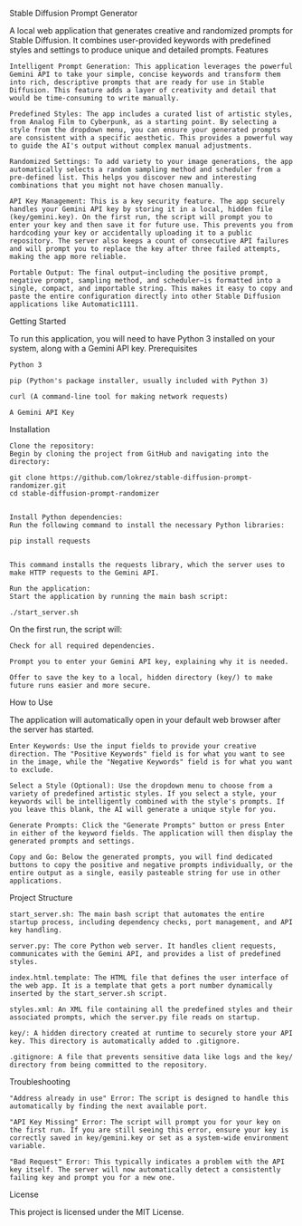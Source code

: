 Stable Diffusion Prompt Generator

A local web application that generates creative and randomized prompts for Stable Diffusion. It combines user-provided keywords with predefined styles and settings to produce unique and detailed prompts.
Features

    Intelligent Prompt Generation: This application leverages the powerful Gemini API to take your simple, concise keywords and transform them into rich, descriptive prompts that are ready for use in Stable Diffusion. This feature adds a layer of creativity and detail that would be time-consuming to write manually.

    Predefined Styles: The app includes a curated list of artistic styles, from Analog Film to Cyberpunk, as a starting point. By selecting a style from the dropdown menu, you can ensure your generated prompts are consistent with a specific aesthetic. This provides a powerful way to guide the AI's output without complex manual adjustments.

    Randomized Settings: To add variety to your image generations, the app automatically selects a random sampling method and scheduler from a pre-defined list. This helps you discover new and interesting combinations that you might not have chosen manually.

    API Key Management: This is a key security feature. The app securely handles your Gemini API key by storing it in a local, hidden file (key/gemini.key). On the first run, the script will prompt you to enter your key and then save it for future use. This prevents you from hardcoding your key or accidentally uploading it to a public repository. The server also keeps a count of consecutive API failures and will prompt you to replace the key after three failed attempts, making the app more reliable.

    Portable Output: The final output—including the positive prompt, negative prompt, sampling method, and scheduler—is formatted into a single, compact, and importable string. This makes it easy to copy and paste the entire configuration directly into other Stable Diffusion applications like Automatic1111.

Getting Started

To run this application, you will need to have Python 3 installed on your system, along with a Gemini API key.
Prerequisites

    Python 3

    pip (Python's package installer, usually included with Python 3)

    curl (A command-line tool for making network requests)

    A Gemini API Key

Installation

    Clone the repository:
    Begin by cloning the project from GitHub and navigating into the directory:

    git clone https://github.com/lokrez/stable-diffusion-prompt-randomizer.git
    cd stable-diffusion-prompt-randomizer


    Install Python dependencies:
    Run the following command to install the necessary Python libraries:

    pip install requests


    This command installs the requests library, which the server uses to make HTTP requests to the Gemini API.

    Run the application:
    Start the application by running the main bash script:

    ./start_server.sh


On the first run, the script will:

    Check for all required dependencies.

    Prompt you to enter your Gemini API key, explaining why it is needed.

    Offer to save the key to a local, hidden directory (key/) to make future runs easier and more secure.

How to Use

The application will automatically open in your default web browser after the server has started.

    Enter Keywords: Use the input fields to provide your creative direction. The "Positive Keywords" field is for what you want to see in the image, while the "Negative Keywords" field is for what you want to exclude.

    Select a Style (Optional): Use the dropdown menu to choose from a variety of predefined artistic styles. If you select a style, your keywords will be intelligently combined with the style's prompts. If you leave this blank, the AI will generate a unique style for you.

    Generate Prompts: Click the "Generate Prompts" button or press Enter in either of the keyword fields. The application will then display the generated prompts and settings.

    Copy and Go: Below the generated prompts, you will find dedicated buttons to copy the positive and negative prompts individually, or the entire output as a single, easily pasteable string for use in other applications.

Project Structure

    start_server.sh: The main bash script that automates the entire startup process, including dependency checks, port management, and API key handling.

    server.py: The core Python web server. It handles client requests, communicates with the Gemini API, and provides a list of predefined styles.

    index.html.template: The HTML file that defines the user interface of the web app. It is a template that gets a port number dynamically inserted by the start_server.sh script.

    styles.xml: An XML file containing all the predefined styles and their associated prompts, which the server.py file reads on startup.

    key/: A hidden directory created at runtime to securely store your API key. This directory is automatically added to .gitignore.

    .gitignore: A file that prevents sensitive data like logs and the key/ directory from being committed to the repository.

Troubleshooting

    "Address already in use" Error: The script is designed to handle this automatically by finding the next available port.

    "API Key Missing" Error: The script will prompt you for your key on the first run. If you are still seeing this error, ensure your key is correctly saved in key/gemini.key or set as a system-wide environment variable.

    "Bad Request" Error: This typically indicates a problem with the API key itself. The server will now automatically detect a consistently failing key and prompt you for a new one.

License

This project is licensed under the MIT License.
